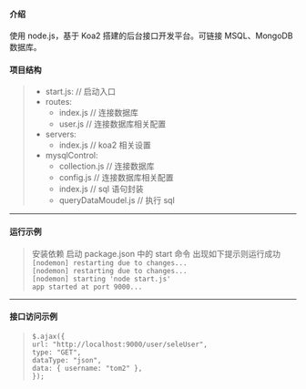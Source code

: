 #### 介绍

使用 node.js，基于 Koa2 搭建的后台接口开发平台。可链接 MSQL、MongoDB 数据库。

#### 项目结构

> - start.js: // 启动入口
> - routes:
>   - index.js // 连接数据库
>   - user.js // 连接数据库相关配置
> - servers:
>   - index.js // koa2 相关设置
> - mysqlControl:
>   - collection.js // 连接数据库
>   - config.js // 连接数据库相关配置
>   - index.js // sql 语句封装
>   - queryDataMoudel.js // 执行 sql
---
#### 运行示例
> 安装依赖
> 启动 package.json 中的 start 命令
> 出现如下提示则运行成功
> `[nodemon] restarting due to changes...`  
> `[nodemon] restarting due to changes...`  
> `[nodemon] starting 'node start.js'`  
> `app started at port 9000...`
---
#### 接口访问示例
> `$.ajax({`  
> `url: "http://localhost:9000/user/seleUser",`    
> `type: "GET",`  
> `dataType: "json",`  
> `data: { username: "tom2" },`  
> `});`